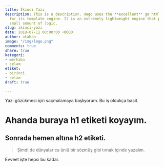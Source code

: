 ```yaml
---
title: İkinci Yazı
description: This is a description. Hugo uses the **excellent** go html/template library
  for its template engine. It is an extremely lightweight engine that provides a very
  small amount of logic.
slug: ikinci-yazi
date: 2018-07-11 00:00:00 +0000
author: atahan
image: "/img/logo.png"
comments: true
share: true
kategori:
- merhaba
- selam
etiket:
- birinci
- selam
draft: true

---
```

Yazı gözükmesi için saçmalamaya başlıyorum. Bu iş oldukça basit.

# Ahanda buraya h1 etiketi koyayım.

## Sonrada hemen altına h2 etiketi.

> Şimdi de dünyalar
ca ünlü bir sözmüş gibi tırnak içinde yazalım.

Evveet işte hepsi bu kadar.